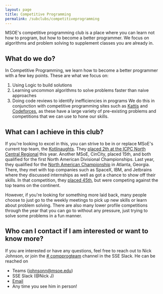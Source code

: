 ```yaml
---
layout: page
title: Competitive Programming
permalink: /subclubs/competitiveprogramming
---
```


MSOE's competitive programming club is a place where you can learn not how to program, but how to become a better programmer. We focus on algorithms and problem solving to supplement classes you are already in.

## What do we do?
In Competitive Programming, we learn how to become a better programmer with a few key points. These are what we focus on:
1. Using Logic to build solutions
2. Learning uncommon algorithms to solve problems faster than naive approaches
3. Doing code reviews to identify inefficiencies in programs
We do this in conjunction with competitive programming sites such as [Kattis](https://kattis.com) and [Codeforces](https://codeforces.com), as these have a large variety of pre-existing problems and competitions that we can use to hone our skills.

## What can I achieve in this club?
If you're looking to excel in this, you can strive to be in or replace MSoE's current top team, the [Kotlinaughts](https://codeforces.com/teams/with/sylvyrfysh). They [placed 2th at the ICPC North Central Regional](https://ncna20.kattis.com/standings) this year. Another MSoE, CinCity, placed 15th, and both qualified for the first North American Divisional Championships. Last year, they qualified for the [North American Championship](https://nac.icpc.global/) in Atlanta, Georgia. There, they met with top companies such as SpaceX, IBM, and Jetbrains where they discussed internships as well as got a chance to show off their skills. In that competition, they [placed 45th](https://nac.icpc.global/history/2020/scoreboard/), but were competing against the top teams on the continent.

However, if you're looking for something more laid back, many people choose to just go to the weekly meetings to pick up new skills or learn about problem solving. There are also many lower profile competitions through the year that you can go to without any pressure, just trying to solve some problems in a fun manner.

## Who can I contact if I am interested or want to know more?
If you are interested or have any questions, feel free to reach out to Nick Johnson, or join the [# compprogteam](https://msoe-sse.slack.com/archives/C9V5K2J12) channel in the SSE Slack. He can be reached on
- Teams (johnsonn@msoe.edu)
- SSE Slack (@Nick J)
- [Email](mailto:johnsonn@msoe.edu)
- Any time you see him in person!
